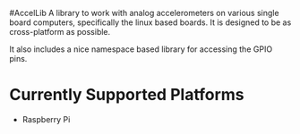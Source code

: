 #AccelLib
A library to work with analog accelerometers on various single board
computers, specifically the linux based boards. It is designed to be as
cross-platform as possible. 

It also includes a nice namespace based library for accessing the GPIO pins.


# Currently Supported Platforms
* Raspberry Pi 
